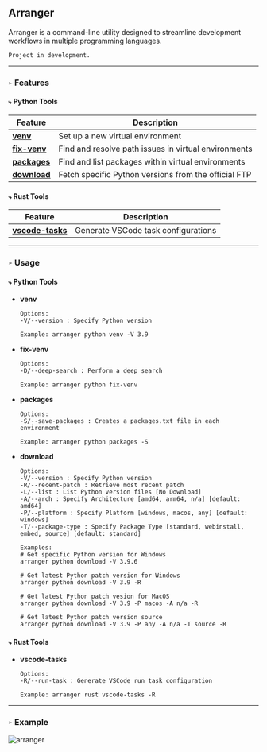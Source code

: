 ## Arranger
Arranger is a command-line utility designed to streamline development workflows in multiple programming languages.

`Project in development.`
___
### `➢` Features
#### `⤷` Python Tools

| Feature                      | Description                                                         |
|------------------------------|---------------------------------------------------------------------|
| [**venv**](#venv)            | Set up a new virtual environment                                    |
| [**fix-venv**](#fix-venv)    | Find and resolve path issues in virtual environments                |
| [**packages**](#packages)    | Find and list packages within virtual environments                  |
| [**download**](#download)    | Fetch specific Python versions from the official FTP                |

#### `⤷` Rust Tools

| Feature                             | Description                                      |
|-------------------------------------|--------------------------------------------------|
| [**vscode-tasks**](#vscode-tasks)   | Generate VSCode task configurations              |

___
### `➢` **Usage**
#### `⤷` **Python Tools**
  - <a name="venv"></a>**venv**
    ```
    Options:
    -V/--version : Specify Python version

    Example: arranger python venv -V 3.9
    ```

  - <a name="fix-venv"></a>**fix-venv**
    ```
    Options:
    -D/--deep-search : Perform a deep search

    Example: arranger python fix-venv
    ```

  - <a name="packages"></a>**packages**
    ```
    Options:
    -S/--save-packages : Creates a packages.txt file in each environment

    Example: arranger python packages -S
    ```

  - <a name="download"></a>**download**
    ```
    Options:
    -V/--version : Specify Python version
    -R/--recent-patch : Retrieve most recent patch
    -L/--list : List Python version files [No Download]
    -A/--arch : Specify Architecture [amd64, arm64, n/a] [default: amd64]
    -P/--platform : Specify Platform [windows, macos, any] [default: windows]
    -T/--package-type : Specify Package Type [standard, webinstall, embed, source] [default: standard]

    Examples:
    # Get specific Python version for Windows
    arranger python download -V 3.9.6

    # Get latest Python patch version for Windows
    arranger python download -V 3.9 -R

    # Get latest Python patch vesion for MacOS
    arranger python download -V 3.9 -P macos -A n/a -R

    # Get latest Python patch version source
    arranger python download -V 3.9 -P any -A n/a -T source -R
    ```

#### `⤷` **Rust Tools**
  - <a name="vscode-tasks"></a>**vscode-tasks**
    ```
    Options:
    -R/--run-task : Generate VSCode run task configuration

    Example: arranger rust vscode-tasks -R
    ```

___
### `➢` Example
![arranger](https://github.com/syn-chromatic/arranger-rs/assets/68112904/e581e0f7-2921-475b-a123-f52251bdbd65)
